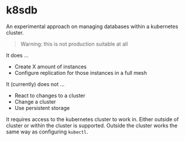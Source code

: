 k8sdb
=====

An experimental approach on managing databases within a kubernetes cluster.

> Warning: this is not production suitable at all

It does ...

- Create X amount of instances
- Configure replication for those instances in a full mesh

It (currently) does not ...

- React to changes to a cluster
- Change a cluster
- Use persistent storage

It requires access to the kubernetes cluster to work in. Either outside of
cluster or within the cluster is supported. Outside the cluster works the same
way as configuring `kubectl`.

